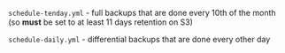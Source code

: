 `schedule-tenday.yml` - full backups that are done every 10th of the month (so __must__ be set to at least 11 days retention on S3)

`schedule-daily.yml` - differential backups that are done every other day